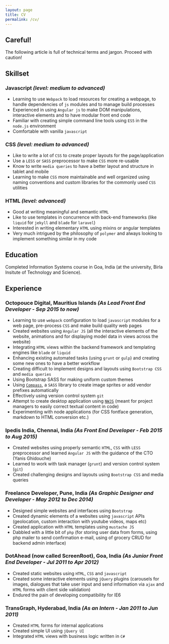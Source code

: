 ```yaml
---
layout: page
title: CV
permalink: /cv/
---
```


## Careful!

The following article is full of technical terms and jargon. Proceed with caution!

## Skillset

### Javascript *(level: medium to advanced)*

- Learning to use `Webpack` to load resources for creating a webpage, to handle dependencies of `js` modules and to manage build processes
- Experienced in using `Angular js` to make DOM manipulations, interactive elements and to have modular front end code
- Familiar with creating simple command line tools using `ES5` in the `node.js` environment
- Comfortable with vanilla `javascript`

### CSS *(level: medium to advanced)*

- Like to write a lot of `CSS` to create proper layouts for the page/application
- Use a `LESS` or `SASS` preprocessor to make `CSS` more re-usable
- Know to write `media queries` to have a better layout and structure in tablet and mobile
- Learning to make `CSS` more maintainable and well organized using naming conventions and custom libraries for the commonly used `CSS` utilities

### HTML *(level: advanced)*

- Good at writing meaningful and semantic `HTML`
- Like to use templates in concurrence with back-end frameworks (like `liquid` for `jekyll` and `blade` for `laravel`)
- Interested in writing elementary `HTML` using mixins or angular templates
- Very much intrigued by the philosophy of `polymer` and always looking to implement something similar in my code

## Education

Completed Information Systems course in Goa, India (at the university, Birla Insitute of Technology and Science).

## Experience

### Octopouce Digital, Mauritius Islands *(As Lead Front End Developer - Sep 2015 to now)*
- Learning to use `webpack` configuration to load `javascript` modules for a web page, pre-process `CSS` and make build quality web pages
- Created websites using `Angular JS`  (all the interactive elements of the website, animations and for displaying model data in views across the website)
- Integrating `HTML` views within the backend framework and templating engines like `blade` or `liquid`
- Enhancing existing automated tasks (using `grunt` or `gulp`) and creating some new ones to have a better work­flow
- Creating difficult to implement designs and layouts using  `Bootstrap CSS`  and `media queries`
- Using Bootstrap SASS for making uniform custom themes
- Using [`Compass`](http://compass-style.org/), a `SASS` library to create image sprites or add vendor prefixes automatically
- Effectively using version control system `git`
- Attempt to create desktop application using [`NWJS`](https://nwjs.io/) (meant for project managers to easily correct textual content in code)
- Experimenting with node applications (for CSS
fontface generation, markdown to HTML conversion etc.)

### Ipedis India, Chennai, India *(As Front End Developer - Feb 2015 to Aug 2015)*
- Created websites using properly semantic `HTML`, `CSS` with `LESS` preprocessor and learned `Angular JS` with the guidance of the CTO (Yanis Ghidouche)
- Learned to work with task manager (`grunt`) and version control system (`git`)
- Created challenging designs and layouts using `Bootstrap CSS` and media queries

### Freelance Developer, Pune, India *(As Graphic Designer and Developer - May 2012 to Dec 2014)*
- Designed simple websites and interfaces using `Bootstrap`
- Created dynamic elements of a websites using `javascript` APIs (geolocation, custom interaction with youtube videos, maps etc)
- Created application with `HTML` templates using `mustache JS`
- Dabbled with a little bit of `php` (for storing user data from forms, using php mailer to send confirmation e-mail, using of grocery CRUD for backend admin interface)

### DotAhead (now called ScreenRoot), Goa, India *(As Junior Front End Developer - Jul 2011 to Apr 2012)*
- Created static websites using `HTML`, `CSS` and `javascript`
- Created some interactive elements using `jQuery` plugins (carousels for images, dialogues that take user input and send information via `ajax` and `HTML` forms with client side validation)
- Endured the pain of developing compatibility for IE6

### TransGraph, Hyderabad, India *(As an Intern - Jan 2011 to Jun 2011)*
- Created `HTML` forms for internal applications
- Created simple UI using `jQuery UI`
- Integrated `HTML` views with business logic written in `C#`
